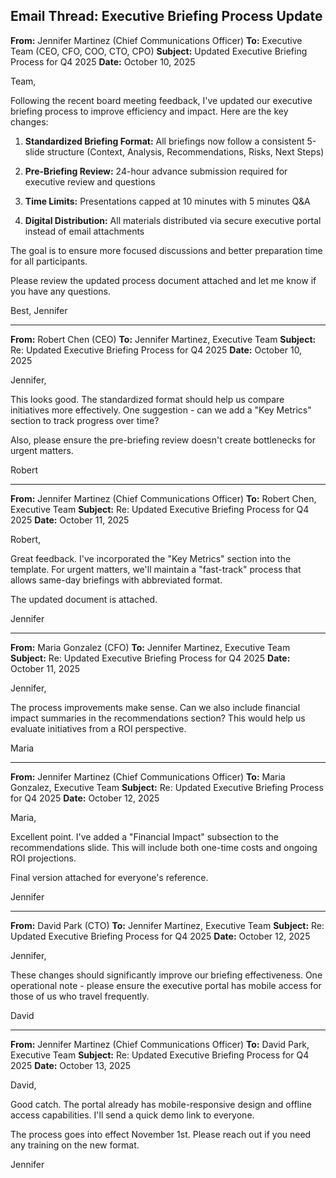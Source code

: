 ## Email Thread: Executive Briefing Process Update

**From:** Jennifer Martinez (Chief Communications Officer)
**To:** Executive Team (CEO, CFO, COO, CTO, CPO)
**Subject:** Updated Executive Briefing Process for Q4 2025
**Date:** October 10, 2025

Team,

Following the recent board meeting feedback, I've updated our executive briefing process to improve efficiency and impact. Here are the key changes:

1. **Standardized Briefing Format:** All briefings now follow a consistent 5-slide structure (Context, Analysis, Recommendations, Risks, Next Steps)

2. **Pre-Briefing Review:** 24-hour advance submission required for executive review and questions

3. **Time Limits:** Presentations capped at 10 minutes with 5 minutes Q&A

4. **Digital Distribution:** All materials distributed via secure executive portal instead of email attachments

The goal is to ensure more focused discussions and better preparation time for all participants.

Please review the updated process document attached and let me know if you have any questions.

Best,
Jennifer

---

**From:** Robert Chen (CEO)
**To:** Jennifer Martinez, Executive Team
**Subject:** Re: Updated Executive Briefing Process for Q4 2025
**Date:** October 10, 2025

Jennifer,

This looks good. The standardized format should help us compare initiatives more effectively. One suggestion - can we add a "Key Metrics" section to track progress over time?

Also, please ensure the pre-briefing review doesn't create bottlenecks for urgent matters.

Robert

---

**From:** Jennifer Martinez (Chief Communications Officer)
**To:** Robert Chen, Executive Team
**Subject:** Re: Updated Executive Briefing Process for Q4 2025
**Date:** October 11, 2025

Robert,

Great feedback. I've incorporated the "Key Metrics" section into the template. For urgent matters, we'll maintain a "fast-track" process that allows same-day briefings with abbreviated format.

The updated document is attached.

Jennifer

---

**From:** Maria Gonzalez (CFO)
**To:** Jennifer Martinez, Executive Team
**Subject:** Re: Updated Executive Briefing Process for Q4 2025
**Date:** October 11, 2025

Jennifer,

The process improvements make sense. Can we also include financial impact summaries in the recommendations section? This would help us evaluate initiatives from a ROI perspective.

Maria

---

**From:** Jennifer Martinez (Chief Communications Officer)
**To:** Maria Gonzalez, Executive Team
**Subject:** Re: Updated Executive Briefing Process for Q4 2025
**Date:** October 12, 2025

Maria,

Excellent point. I've added a "Financial Impact" subsection to the recommendations slide. This will include both one-time costs and ongoing ROI projections.

Final version attached for everyone's reference.

Jennifer

---

**From:** David Park (CTO)
**To:** Jennifer Martinez, Executive Team
**Subject:** Re: Updated Executive Briefing Process for Q4 2025
**Date:** October 12, 2025

Jennifer,

These changes should significantly improve our briefing effectiveness. One operational note - please ensure the executive portal has mobile access for those of us who travel frequently.

David

---

**From:** Jennifer Martinez (Chief Communications Officer)
**To:** David Park, Executive Team
**Subject:** Re: Updated Executive Briefing Process for Q4 2025
**Date:** October 13, 2025

David,

Good catch. The portal already has mobile-responsive design and offline access capabilities. I'll send a quick demo link to everyone.

The process goes into effect November 1st. Please reach out if you need any training on the new format.

Jennifer
